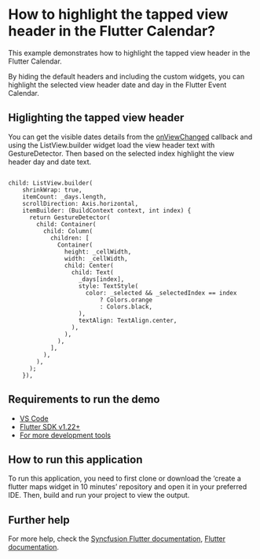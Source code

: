 # How to highlight the tapped view header in the Flutter Calendar?

This example demonstrates how to highlight the tapped view header in the Flutter Calendar.

By hiding the default headers and including the custom widgets, you can highlight the selected view header date and day in the Flutter Event Calendar.

## Higlighting the tapped view header

You can get the visible dates details from the [onViewChanged](https://pub.dev/documentation/syncfusion_flutter_calendar/latest/calendar/SfCalendar/onViewChanged.html) callback and using the ListView.builder widget load the view header text with GestureDetector. Then based on the selected index highlight the view header day and date text.

```

child: ListView.builder(
    shrinkWrap: true,
    itemCount: _days.length,
    scrollDirection: Axis.horizontal,
    itemBuilder: (BuildContext context, int index) {
      return GestureDetector(
        child: Container(
          child: Column(
            children: [
              Container(
                height: _cellWidth,
                width: _cellWidth,
                child: Center(
                  child: Text(
                    _days[index],
                    style: TextStyle(
                      color: _selected && _selectedIndex == index
                          ? Colors.orange
                          : Colors.black,
                    ),
                    textAlign: TextAlign.center,
                  ),
                ),
              ),
            ],
          ),
        ),
      );
    }),

```



## Requirements to run the demo
* [VS Code](https://code.visualstudio.com/download)
* [Flutter SDK v1.22+](https://flutter.dev/docs/development/tools/sdk/overview)
* [For more development tools](https://flutter.dev/docs/development/tools/devtools/overview)

## How to run this application
To run this application, you need to first clone or download the ‘create a flutter maps widget in 10 minutes’ repository and open it in your preferred IDE. Then, build and run your project to view the output.

## Further help
For more help, check the [Syncfusion Flutter documentation](https://help.syncfusion.com/flutter/introduction/overview),
 [Flutter documentation](https://flutter.dev/docs/get-started/install).
